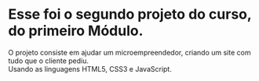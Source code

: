 # Esse foi o segundo projeto do curso, do primeiro Módulo.
O projeto consiste em ajudar um microempreendedor, criando um site com tudo que o cliente pediu.
<br>
Usando as linguagens HTML5, CSS3 e JavaScript.
 
